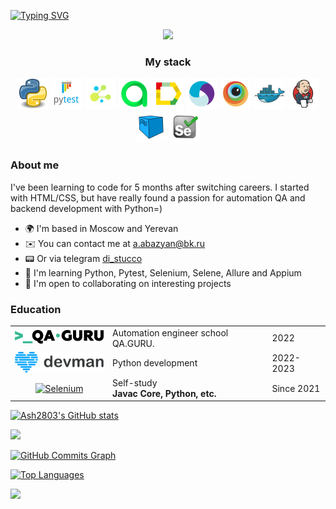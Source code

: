 [![Typing SVG](https://readme-typing-svg.herokuapp.com?font=Kdam+Thmor+Pro&size=33&color=000000&background=FFFFFF&center=true&width=950&height=200&lines=Hello+!+My+name+is+Ashot!;I'm+interested+in+AQA+and+Python+development)](https://git.io/typing-svg)

<div id="header" align="center">
  <img src="https://media3.giphy.com/media/Ll22OhMLAlVDb8UQWe/giphy.gif?cid=ecf05e47365dkicztdfw075usylvuxlxmr4d1pg6zmb6nff3&rid=giphy.gif&ct=s" width="100"/>
</div>

<h3 align="center">My stack</h3>
<p align="center">
	<a href="#"><img title="Python" src="images/159627.png" width="50px"/></a>
	<a href="#"><img title="Pytest" src="images/159627 (1).png" width="50px"/></a>
	<a href="#"><img title="Selene" src="images/159627 (2).png" width="50px"/></a>
	<a href="#"><img title="Allure TestOps" src="images/Allure_EE.svg" width="50px"/></a>
	<a href="#"><img title="Allure Report" src="images/Allure_Report.svg" width="50px"/></a>
	<a href="#"><img title="Appium" src="images/Appium.svg" width="50px"/></a>
	<a href="#"><img title="Browserstack" src="images/Browserstack.svg" width="50px"/></a>
	<a href="#"><img title="Docker" src="images/Docker.svg" width="50px"/></a>
	<a href="#"><img title="Jenkins" src="images/Jenkins.svg" width="50px"/></a>
	<a href="#"><img title="Selenoid" src="images/Selenoid.svg" width="50px"/></a>
	<a href="#"><img title="Selenium" src="images/Selenium.svg" width="50px"/></a>
</p>

<h3 align="left">About me</h3>

I've been learning to code for 5 months after switching careers. I started with HTML/CSS, but have really found a passion for automation QA and backend development with Python=)

* 🌍  I'm based in Moscow and Yerevan
* ✉️  You can contact me at [a.abazyan@bk.ru](mailto:a.abazyan@bk.ru)
* 📟 Or via telegram [di_stucco](https://t.me/di_stucco)
* 🧠  I'm learning Python, Pytest, Selenium, Selene, Allure and Appium
* 🤝  I'm open to collaborating on interesting projects


### Education

 <table style="width=100%" cellspacing="0" cellpadding="5">
    <tr >
        <td align="center"><a href="http://qa.guru/" target="_blank" rel="noopener noreferrer"><img style="width:150px" src="images/qaGuru.svg"></a></td>
        <td>Automation engineer school QA.GURU.</td>
        <td>2022</td>
    </tr>
    <tr >
        <td align="center"><a href="https://dvmn.org/" target="_blank" rel="noopener noreferrer"><img style="width:150px" src="images/devman.svg"></a></td>
        <td>Python development</td>
        <td>2022-2023</td>
    </tr>
    <tr>
        <td align="center">
            <a href="#"><img title="Selenium" src="https://img.icons8.com/fluency/96/undefined/laptop-coding.png" width="50px"/></a>
        </td>
        <td>
            Self-study
         <br><b>Javac Core, Python, etc.</b>
        </td>
        <td>Since 2021</td>
    </tr>
    <tr>
</table>

<a href="http://www.github.com/Ash2803"><img src="https://github-readme-stats.vercel.app/api?username=Ash2803&show_icons=true&hide=&count_private=true&title_color=0891b2&text_color=000000&icon_color=0891b2&bg_color=ffffff&hide_border=true&show_icons=true" alt="Ash2803's GitHub stats" /></a>

<a href="http://www.github.com/Ash2803"><img src="https://github-readme-streak-stats.herokuapp.com/?user=Ash2803&stroke=000000&background=ffffff&ring=0891b2&fire=0891b2&currStreakNum=000000&currStreakLabel=0891b2&sideNums=000000&sideLabels=000000&dates=000000&hide_border=true" /></a>

<a href="http://www.github.com/Ash2803"><img src="https://activity-graph.herokuapp.com/graph?username=Ash2803&bg_color=ffffff&color=000000&line=0891b2&point=000000&area_color=ffffff&area=true&hide_border=true&custom_title=GitHub%20Commits%20Graph" alt="GitHub Commits Graph" /></a>

<a href="https://github.com/Ash2803" align="left"><img src="https://github-readme-stats.vercel.app/api/top-langs/?username=Ash2803&langs_count=10&title_color=0891b2&text_color=000000&icon_color=0891b2&bg_color=ffffff&hide_border=true&locale=en&custom_title=Top%20%Languages" alt="Top Languages" /></a>

![](https://komarev.com/ghpvc/?username=Ash2803&color=dc143c)